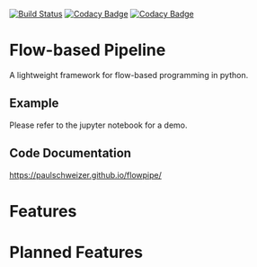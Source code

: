 [![Build Status](https://travis-ci.org/PaulSchweizer/flowpipe.svg?branch=master)](https://travis-ci.org/PaulSchweizer/flowpipe) [![Codacy Badge](https://api.codacy.com/project/badge/Grade/6ac650d8580d43dbaf7de96a3171e76f)](https://www.codacy.com/app/paulschweizer/flowpipe?utm_source=github.com&amp;utm_medium=referral&amp;utm_content=PaulSchweizer/flowpipe&amp;utm_campaign=Badge_Grade) [![Codacy Badge](https://api.codacy.com/project/badge/Coverage/6ac650d8580d43dbaf7de96a3171e76f)](https://www.codacy.com/app/paulschweizer/flowpipe?utm_source=github.com&utm_medium=referral&utm_content=PaulSchweizer/flowpipe&utm_campaign=Badge_Coverage)

# Flow-based Pipeline
A lightweight framework for flow-based programming in python.

## Example
Please refer to the jupyter notebook for a demo.

## Code Documentation
https://paulschweizer.github.io/flowpipe/

# Features

# Planned Features
